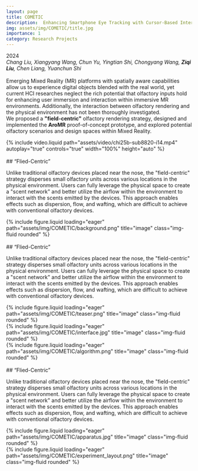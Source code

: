 ```yaml
---
layout: page
title: COMETIC
description:  Enhancing Smartphone Eye Tracking with Cursor-Based Interactive Implicit Calibration
img: assets/img/COMETIC/title.jpg
importance: 1
category: Research Projects
---
```


2024  
*Chang Liu, Xiangyang Wang, Chun Yu, Yingtian Shi, Chongyang Wang, **Ziqi Liu**, Chen Liang, Yuanchun Shi*  
<br>
Emerging Mixed Reality (MR) platforms with spatially aware capabilities allow us to experience digital objects blended with the real world, yet current HCI researches neglect the rich potential that olfactory inputs hold for enhancing user immersion and interaction within immersive MR environments. Additionally, the interaction between olfactory rendering and the physical environment has not been thoroughly investigated.   
We proposed a **"field-centric"** olfactory rendering strategy, designed and implemented the **AroMR** proof-of-concept prototype, and explored potential olfactory scenarios and design spaces within Mixed Reality.

<div class="row">
    <div class="col-sm mt-3 mt-md-0">
        {% include video.liquid path="assets/video/chi25b-sub8820-i14.mp4" autoplay="true" controls="true" width="100%" height="auto" %}
    </div>
</div>

<br>
## “Flied-Centric”  

Unlike traditional olfactory devices placed near the nose, the "field-centric" strategy disperses small olfactory units across various locations in the physical environment. Users can fully leverage the physical space to create a "scent network" and better utilize the airflow within the environment to interact with the scents emitted by the devices. This approach enables effects such as dispersion, flow, and wafting, which are difficult to achieve with conventional olfactory devices.

<div class="row">
    <div class="col-sm mt-3 mt-md-0">
        {% include figure.liquid loading="eager" path="assets/img/COMETIC/background.png" title="image" class="img-fluid rounded" %}
    </div>
</div>

<br>
## “Flied-Centric”  

Unlike traditional olfactory devices placed near the nose, the "field-centric" strategy disperses small olfactory units across various locations in the physical environment. Users can fully leverage the physical space to create a "scent network" and better utilize the airflow within the environment to interact with the scents emitted by the devices. This approach enables effects such as dispersion, flow, and wafting, which are difficult to achieve with conventional olfactory devices.

<div class="row">
    <div class="col-sm mt-3 mt-md-0">
        {% include figure.liquid loading="eager" path="assets/img/COMETIC/teaser.png" title="image" class="img-fluid rounded" %}
    </div>
</div>
<div class="row">
    <div class="col-sm-4 mt-3 mt-md-0">
        {% include figure.liquid loading="eager" path="assets/img/COMETIC/interface.jpg" title="image" class="img-fluid rounded" %}
    </div>
    <div class="col-sm-8 mt-3 mt-md-0">
        {% include figure.liquid loading="eager" path="assets/img/COMETIC/algorithm.png" title="image" class="img-fluid rounded" %}
    </div>
</div>


<br>
## “Flied-Centric”  

Unlike traditional olfactory devices placed near the nose, the "field-centric" strategy disperses small olfactory units across various locations in the physical environment. Users can fully leverage the physical space to create a "scent network" and better utilize the airflow within the environment to interact with the scents emitted by the devices. This approach enables effects such as dispersion, flow, and wafting, which are difficult to achieve with conventional olfactory devices.

<div class="row">
    <div class="col-sm-4 mt-3 mt-md-0">
        {% include figure.liquid loading="eager" path="assets/img/COMETIC/apparatus.jpg" title="image" class="img-fluid rounded" %}
    </div>
    <div class="col-sm-8 mt-3 mt-md-0">
        {% include figure.liquid loading="eager" path="assets/img/COMETIC/experiment_layout.png" title="image" class="img-fluid rounded" %}
    </div>
</div>
